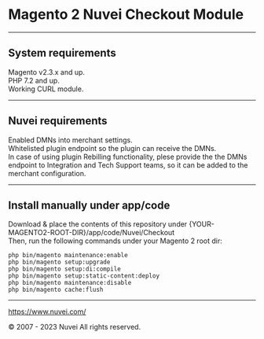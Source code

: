 # Magento 2 Nuvei Checkout Module

---

## System requirements
Magento v2.3.x and up.  
PHP 7.2 and up.  
Working CURL module.

---

## Nuvei requirements
Enabled DMNs into merchant settings.  
Whitelisted plugin endpoint so the plugin can receive the DMNs.  
In case of using plugin Rebilling functionality, plese provide the the DMNs endpoint to Integration and Tech Support teams, so it can be added to the merchant configuration.

---

## Install manually under app/code
Download & place the contents of this repository under {YOUR-MAGENTO2-ROOT-DIR}/app/code/Nuvei/Checkout  
Then, run the following commands under your Magento 2 root dir:
```
php bin/magento maintenance:enable
php bin/magento setup:upgrade
php bin/magento setup:di:compile
php bin/magento setup:static-content:deploy
php bin/magento maintenance:disable
php bin/magento cache:flush
```

---

https://www.nuvei.com/

© 2007 - 2023 Nuvei
All rights reserved.